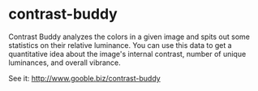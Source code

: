 # contrast-buddy
Contrast Buddy analyzes the colors in a given image and spits out some statistics on their relative luminance. 
You can use this data to get a quantitative idea about the image's internal contrast, number of unique luminances, and overall vibrance.

See it: http://www.gooble.biz/contrast-buddy
